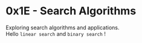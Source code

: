 # 0x1E - Search Algorithms
Exploring search algorithms and applications.  
Hello `linear search` and `binary search` !
